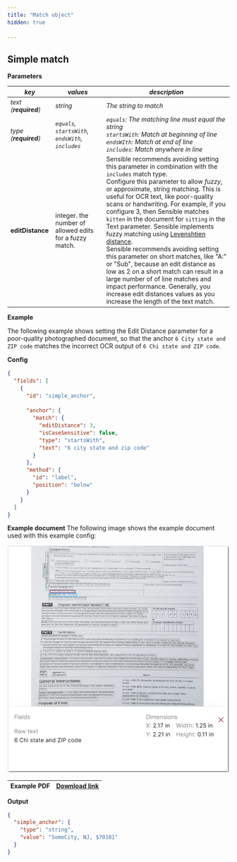 ```yaml
---
title: "Match object"
hidden: true

---
```






Simple match
-------



**Parameters**

| *key*                  | *values*                                                | *description*                                                |
| ---------------------- | ------------------------------------------------------- | ------------------------------------------------------------ |
| *text  (**required**)* | *string*                                                | *The string to match*                                        |
| *type (**required**)*  | *`equals`, `startsWith`, `endsWith`, `includes`*        | *`equals`: The matching line must equal the string<br/>`startsWith`: Match at beginning of line<br/>`endsWIth`: Match at end of line<br/>`includes`: Match anywhere in line* |
| **editDistance**       | integer. the number of allowed edits for a fuzzy match. | Sensible recommends avoiding setting this parameter in combination with the `includes` match type.<br/>Configure this parameter to allow *fuzzy*, or approximate, string matching. This is useful for OCR text, like poor-quality scans or handwriting. For example, if you configure 3, then Sensible matches `kitten` in the document for `sitting` in the Text parameter.  Sensible implements fuzzy matching using [Levenshtien distance](https://en.wikipedia.org/wiki/Levenshtein_distance). <br/>Sensible recommends avoiding setting this parameter on short matches, like "A:" or "Sub", because an edit distance as low as 2 on a short match can result in a large number of of line matches and impact performance. Generally, you increase edit distances values as you increase the length of the text match. |



**Example**

The following example shows setting the Edit Distance parameter for a poor-quality photographed document, so that the anchor  `6 City state and ZIP code` matches the incorrect OCR output of  `6 Chi state and ZIP code`. 



**Config**

```json
{
  "fields": [
    {
      "id": "simple_anchor",
    
      "anchor": {
        "match": {
          "editDistance": 3,
          "isCaseSensitive": false,
          "type": "startsWith",
          "text": "6 city state and zip code"
        }
      },
      "method": {
        "id": "label",
        "position": "below"
      }
    }
  ]
}
```

**Example document**
The following image shows the example document used with this example config:

![Click to enlarge](https://raw.githubusercontent.com/sensible-hq/sensible-docs/main/readme-sync/assets/v0/images/final/edit_distance.png)

| Example PDF | [Download link](https://raw.githubusercontent.com/sensible-hq/sensible-docs/main/readme-sync/assets/v0/pdfs/edit_distance_.pdf) |
| ----------- | ------------------------------------------------------------ |



**Output**

```json
{
  "simple_anchor": {
    "type": "string",
    "value": "SomeCity, NJ, $70101"
  }
}
```

